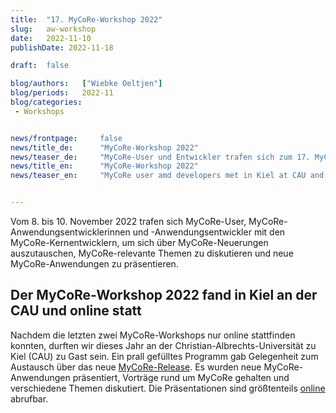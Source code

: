 ```yaml
---
title:  "17. MyCoRe-Workshop 2022"
slug: 	aw-workshop
date:   2022-11-10
publishDate: 2022-11-18

draft: 	false

blog/authors: 	["Wiebke Oeltjen"]
blog/periods: 	2022-11
blog/categories:
 - Workshops


news/frontpage: 	false
news/title_de: 		"MyCoRe-Workshop 2022"
news/teaser_de: 	"MyCoRe-User und Entwickler trafen sich zum 17. MyCoRe-Workshop 2022 an der CAU in Kiel und online."
news/title_en: 		"MyCoRe-Workshop 2022"
news/teaser_en:	 	"MyCoRe user amd developers met in Kiel at CAU and online at 9th and 10th of November for the MyCoRe Workshop 2022."


---
```

<p>
  Vom 8. bis 10. November 2022 trafen sich MyCoRe-User, MyCoRe-Anwendungsentwicklerinnen und -Anwendungsentwickler mit den MyCoRe-Kernentwicklern, um sich über MyCoRe-Neuerungen auszutauschen, MyCoRe-relevante Themen zu diskutieren und neue MyCoRe-Anwendungen zu präsentieren.
</p>

<!--more--> 
<div>
  <h2>Der MyCoRe-Workshop 2022 fand in Kiel an der CAU und online statt</h2>
  <p>
  Nachdem die letzten zwei MyCoRe-Workshops nur online stattfinden konnten, durften wir dieses Jahr an der Christian-Albrechts-Universität zu Kiel (CAU) zu Gast sein. Ein prall gefülltes Programm gab Gelegenheit zum Austausch über das neue <a href="http://localhost:1313/site/download/dl_mycore/release/"> MyCoRe-Release</a>. Es wurden neue MyCoRe-Anwendungen  präsentiert, Vorträge rund um MyCoRe gehalten und verschiedene Themen diskutiert. Die Präsentationen sind größtenteils  <a href="https://cmswiki.rrz.uni-hamburg.de/hummel/MyCoRe/Organisation/AnwenderWorkshop2022">online</a> abrufbar.
  </p>
</div>
